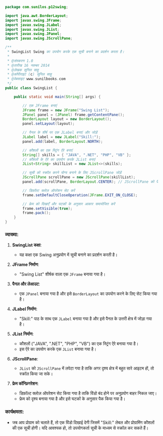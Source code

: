 
```java
package com.sunilos.p12swing;

import java.awt.BorderLayout;
import javax.swing.JFrame;
import javax.swing.JLabel;
import javax.swing.JList;
import javax.swing.JPanel;
import javax.swing.JScrollPane;

/**
 * SwingList Swing का उपयोग करके एक सूची बनाने का प्रदर्शन करता है।
 * 
 * @संस्करण 1.0
 * @तारीख 16 नवम्बर 2014
 * @लेखक सुनिल साहू
 * @कॉपीराइट (c) सुनिल साहू
 * @वेबसाइट www.sunilbooks.com
 */
public class SwingList {

    public static void main(String[] args) {

        // एक JFrame बनाएं
        JFrame frame = new JFrame("Swing List");
        JPanel panel = (JPanel) frame.getContentPane();
        BorderLayout layout = new BorderLayout();
        panel.setLayout(layout);

        // पैनल के शीर्ष पर एक JLabel बनाएं और जोड़ें
        JLabel label = new JLabel("Skill:");
        panel.add(label, BorderLayout.NORTH);

        // कौशलों का एक स्ट्रिंग ऐरे बनाएं
        String[] skills = { "JAVA", ".NET", "PHP", "VB" };
        // कौशलों के ऐरे का उपयोग करके JList बनाएं
        JList<String> skillList = new JList<>(skills);

        // सूची को स्क्रॉल करने योग्य बनाने के लिए JScrollPane जोड़ें
        JScrollPane scrollPane = new JScrollPane(skillList);
        panel.add(scrollPane, BorderLayout.CENTER); // JScrollPane को पैनल के केंद्र में जोड़ें

        // डिफ़ॉल्ट क्लोज़ ऑपरेशन सेट करें
        frame.setDefaultCloseOperation(JFrame.EXIT_ON_CLOSE);

        // फ्रेम को दिखाएँ और घटकों के अनुसार आकार समायोजित करें
        frame.setVisible(true);
        frame.pack();
    }
}
```

### व्याख्या:
1. **SwingList कक्षा**:
   - यह कक्षा एक Swing अनुप्रयोग में सूची बनाने का प्रदर्शन करती है।

2. **JFrame निर्माण**:
   - "Swing List" शीर्षक वाला एक `JFrame` बनाया गया है।

3. **पैनल और लेआउट**:
   - एक `JPanel` बनाया गया है और इसे `BorderLayout` का उपयोग करने के लिए सेट किया गया है।

4. **JLabel निर्माण**:
   - "Skill:" पाठ के साथ एक `JLabel` बनाया गया है और इसे पैनल के उत्तरी क्षेत्र में जोड़ा गया है।

5. **JList निर्माण**:
   - कौशलों ("JAVA", ".NET", "PHP", "VB") का एक स्ट्रिंग ऐरे बनाया गया है।
   - इस ऐरे का उपयोग करके एक `JList` बनाया गया है।

6. **JScrollPane**:
   - `JList` को `JScrollPane` में लपेटा गया है ताकि अगर दृश्य क्षेत्र में बहुत सारे आइटम हों, तो स्क्रॉल किया जा सके।

7. **फ्रेम कॉन्फ़िगरेशन**:
   - डिफ़ॉल्ट क्लोज़ ऑपरेशन सेट किया गया है ताकि विंडो बंद होने पर अनुप्रयोग बाहर निकल जाए।
   - फ्रेम को दृश्य बनाया गया है और इसे घटकों के अनुसार पैक किया गया है।

### कार्यक्षमता:
- जब आप प्रोग्राम को चलाते हैं, तो एक विंडो दिखाई देगी जिसमें "Skill:" लेबल और प्रोग्रामिंग कौशलों की एक सूची होगी। यदि आवश्यक हो, तो उपयोगकर्ता सूची के माध्यम से स्क्रॉल कर सकते हैं।
